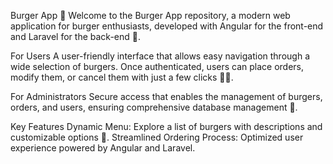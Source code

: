 Burger App 🍔
Welcome to the Burger App repository, a modern web application for burger enthusiasts, developed with Angular for the front-end and Laravel for the back-end 🫥.

For Users
A user-friendly interface that allows easy navigation through a wide selection of burgers. Once authenticated, users can place orders, modify them, or cancel them with just a few clicks 🤳🏻.

For Administrators
Secure access that enables the management of burgers, orders, and users, ensuring comprehensive database management 🔎.

Key Features
Dynamic Menu: Explore a list of burgers with descriptions and customizable options 👤.
Streamlined Ordering Process: Optimized user experience powered by Angular and Laravel.
